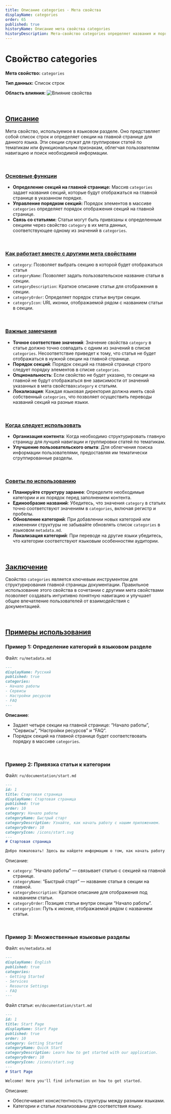 ```yaml
---
title: Описание categories - Мета свойства
displayName: categories
order: 65
published: true
historyName: Описание мета свойства categories
historyDescription: Мета-свойство categories определяет названия и порядок секций на главной странице.
---
```


# Свойство categories

**Мета свойство:** `categories`

**Тип данных:** Список строк

**Область влияния:**
![Влияние cвойства](https://raw.githubusercontent.com/SolarSpaceTech/product-documentation-content/refs/heads/main/ru/documentation/markdown/images/category.png)

<br/>

## [Описание](description)

Мета свойство, используемое в языковом разделе. Оно представляет собой список строк и определяет секции на главной странице для данного языка.
Эти секции служат для группировки статей по тематикам или функциональным признакам, облегчая пользователям навигацию и поиск необходимой информации.

<br/>

### [Основные функции](basic-functions)

- **Определение секций на главной странице:** Массив `categories` задает названия секций, которые будут отображаться на главной странице в указанном порядке.
-	**Управление порядком секций:** Порядок элементов в массиве `categories` определяет порядок отображения секций на главной странице.
-	**Связь со статьями:** Статьи могут быть привязаны к определенным секциям через свойство `category` в их мета данных, соответствующее одному
из значений в `categories`.

<br/>

### [Как работает вместе с другими мета свойствами](with-other-properties)

- `category`: Позволяет выбрать секцию в которой будет отображаться статья
-	`categoryName`: Позволяет задать пользовательское название статьи в секции.
-	`categoryDescription`: Краткое описание статьи для отображения в секции.
-	`categoryOrder`: Определяет порядок статьи внутри секции.
-	`categoryIcon`: URL иконки, отображаемой рядом с названием статьи в секции.

<br/>

### [Важные замечания](notes)

-	**Точное соответствие значений**: Значение свойства `category` в статье должно точно совпадать с одним из значений в списке `categories`.
Несоответствие приведет к тому, что статья не будет отображаться в нужной секции на главной странице.
-	**Порядок секций**: Порядок секций на главной странице строго следует порядку элементов в списке `categories`.
-	**Опциональность**: Если свойство не будет указано, то секции на главной не будут отображаться вне зависимости от значений указанных
в мета свойствах`category` к статьям.
-	**Локализация**: Каждая языковая директория должна иметь свой собственный `categories`, что позволяет осуществить переводы названий секций
на разные языки.

<br/>

### [Когда следует использовать](when-to-use)

-	**Организация контента**: Когда необходимо структурировать главную страницу для лучшей навигации и группировки статей по тематикам.
-	**Улучшение пользовательского опыта**: Для облегчения поиска информации пользователями, предоставляя им тематически сгруппированные разделы.

<br/>

### [Советы по использованию](advice)

-	**Планируйте структуру заранее**: Определите необходимые категории и их порядок перед заполнением контента.
-	**Единообразие названий**: Убедитесь, что значения `category` в статьях точно соответствуют значениям в `categories`, включая регистр и пробелы.
-	**Обновление категорий**: При добавлении новых категорий или изменении структуры не забывайте обновлять список `categories` в языковом `metadata.md`.
-	**Локализация категорий**: При переводе на другие языки убедитесь, что категории соответствуют языковым особенностям аудитории.

<br/>

## [Заключение](conclusion)

Свойство `categories` является ключевым инструментом для структурирования главной страницы документации. Правильное использование этого свойства
в сочетании с другими мета свойствами позволяет создавать интуитивно понятную навигацию и улучшает общее впечатление пользователей от взаимодействия
с документацией.

<br/>

## [Примеры использования](examples)

### Пример 1: Определение категорий в языковом разделе

Файл: `ru/metadata.md`

```markdown
---
displayName: Русский
published: true
categories:
- Начало работы
- Сервисы
- Настройки ресурсов
- FAQ
---
```

**Описание**:

-	Задает четыре секции на главной странице: “Начало работы”, “Сервисы”, “Настройки ресурсов” и “FAQ”.
-	Порядок секций на главной странице будет соответствовать порядку в массиве `categories`.

<br/>

### Пример 2: Привязка статьи к категории

Файл: `ru/documentation/start.md`

```markdown
---
id: 1
title: Стартовая страница
displayName: Стартовая страница
published: true
order: 10
category: Начало работы
categoryName: Быстрый старт
categoryDescription: Узнайте, как начать работу с нашим приложением.
categoryOrder: 10
categoryIcon: /icons/start.svg
---
# Стартовая страница

Добро пожаловать! Здесь вы найдете информацию о том, как начать работу.

```

Описание:

-	`category`: “Начало работы” — связывает статью с секцией на главной странице.
-	`categoryName`: “Быстрый старт” — название статьи в секции на главной.
-	`categoryDescription`: Краткое описание для отображения под названием статьи.
-	`categoryOrder`: Позиция статьи внутри секции “Начало работы”.
-	`categoryIcon`: Путь к иконке, отображаемой рядом с названием статьи.

<br/>

### Пример 3: Множественные языковые разделы

Файл: `en/metadata.md`

```markdown
---
displayName: English
published: true
categories:
- Getting Started
- Services
- Resource Settings
- FAQ
---
```

Файл статьи: `en/documentation/start.md`

```markdown
---
id: 1
title: Start Page
displayName: Start Page
published: true
order: 10
category: Getting Started
categoryName: Quick Start
categoryDescription: Learn how to get started with our application.
categoryOrder: 10
categoryIcon: /icons/start.svg
---
# Start Page

Welcome! Here you'll find information on how to get started.
```

Описание:

-	Обеспечивает консистентность структуры между разными языками.
-	Категории и статьи локализованы для соответствия языку.
